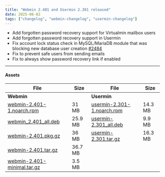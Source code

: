 ```yaml
---
title: "Webmin 2.401 and Usermin 2.301 released"
date: 2025-06-02
tags: ["changelog", "webmin-changelog", "usermin-changelog"]
---
```


* Add forgotten password recovery support for Virtualmin mailbox users
* Add forgotten password recovery support in Usermin
* Fix account lock status check in MySQL/MariaDB module that was blocking new database user creation [#2484](https://github.com/webmin/webmin/issues/2484)
* Fix to prevent safe users from sending emails
* Fix to always show password recovery link if enabled

---

#### Assets

| File                       | Size | File                       | Size |
| -------------------------- | -----| -------------------------- | ---- |
| **Webmin**                 |      | **Usermin**                |      |
|[webmin-2.401-1.noarch.rpm](https://github.com/webmin/webmin/releases/download/2.401/webmin-2.401-1.noarch.rpm)     | 31 MB |   [usermin-2.301-1.noarch.rpm](https://github.com/webmin/usermin/releases/download/2.301/usermin-2.301-1.noarch.rpm)    | 14.3 MB |
|[webmin_2.401_all.deb](https://github.com/webmin/webmin/releases/download/2.401/webmin_2.401_all.deb)               | 25.9 MB | [usermin-2.301_all.deb](https://github.com/webmin/usermin/releases/download/2.301/usermin_2.301_all.deb)              | 9.9 MB |
|[webmin-2.401.pkg.gz](https://github.com/webmin/webmin/releases/download/2.401/webmin-2.401.pkg.gz)                 | 36 MB |   [usermin-2.301.tar.gz](https://github.com/webmin/usermin/releases/download/2.301/usermin-2.301.tar.gz)                | 16.3 MB |
|[webmin-2.401.tar.gz](https://github.com/webmin/webmin/releases/download/2.401/webmin-2.401.tar.gz)                 | 36.7 MB | | |
|[webmin-2.401-minimal.tar.gz](https://github.com/webmin/webmin/releases/download/2.401/webmin-2.401-minimal.tar.gz) | 3.5 MB | |
